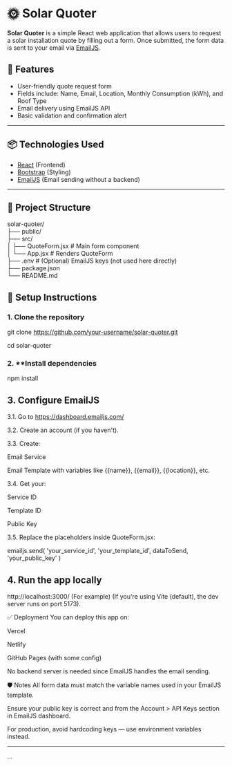 # 🌞 Solar Quoter

**Solar Quoter** is a simple React web application that allows users to request a solar installation quote by filling out a form. Once submitted, the form data is sent to your email via [EmailJS](https://www.emailjs.com/).

## 🚀 Features

- User-friendly quote request form
- Fields include: Name, Email, Location, Monthly Consumption (kWh), and Roof Type
- Email delivery using EmailJS API
- Basic validation and confirmation alert

---

## 📦 Technologies Used

- [React](https://reactjs.org/) (Frontend)
- [Bootstrap](https://getbootstrap.com/) (Styling)
- [EmailJS](https://www.emailjs.com/) (Email sending without a backend)

---

## 📁 Project Structure  

solar-quoter/  
├── public/  
├── src/  
│ ├── QuoteForm.jsx # Main form component  
│ └── App.jsx # Renders QuoteForm  
├── .env # (Optional) EmailJS keys (not used here directly)  
├── package.json  
└── README.md 

## 🔧 Setup Instructions

### 1. **Clone the repository**

git clone https://github.com/your-username/solar-quoter.git

cd solar-quoter

### 2. **Install dependencies

npm install

## 3. Configure EmailJS

3.1. Go to https://dashboard.emailjs.com/

3.2. Create an account (if you haven't).

3.3. Create:

Email Service

Email Template with variables like {{name}}, {{email}}, {{location}}, etc.

3.4. Get your:

Service ID

Template ID

Public Key

3.5. Replace the placeholders inside QuoteForm.jsx:

emailjs.send(
  'your_service_id',
  'your_template_id',
  dataToSend,
  'your_public_key'
)

## 4. Run the app locally

http://localhost:3000/   (For example)
(If you're using Vite (default), the dev server runs on port 5173).

✅ Deployment
You can deploy this app on:

Vercel

Netlify

GitHub Pages (with some config)

No backend server is needed since EmailJS handles the email sending.

🛡️ Notes
All form data must match the variable names used in your EmailJS template.

Ensure your public key is correct and from the Account > API Keys section in EmailJS dashboard.

For production, avoid hardcoding keys — use environment variables instead.



---




...

